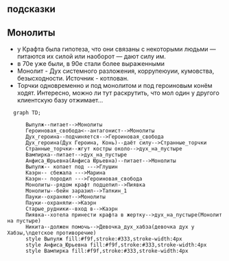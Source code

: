 ## подсказки

## Монолиты

* у Крафта была гипотеза, что они связаны с некоторыми людьми — питаются их силой или наоборот — дают силу им.
* в 70е уже были, в 90е стали более выраженными
* Монолит - Дух системного разложения, коррупеюуии, кумовства, безысходности. Источник - котлован.
* Торчки одновременно и под монолитом и под героиновым конём ходят. Интересно, можно ли тут раскрутить, что мол один у другого клиентскую базу отжимает...


```mermaid
  graph TD;

      Выпулж--питает-->Монолиты
      Героиновая_свобода<--антагонист-->Монолиты
      Дух_героина--подчиняется-->Героиновая_свобода
      Дух_героина(Дух Героина, Конь)--даёт силу-->Странные_торчки
      Странные_торчки--жгут костры около-->дух_на_пустыре
      Вампирка--питает-->дух_на_пустыре
      Анфиса_Юрьевна(Анфиса Юрьевна)--питает-->Монолиты
      Выпулж-- копает под --->Глушин
      Каэрн-- сбежала --->Марина
      Каэрн-- породил --->Героиновая_свобода
      Монолиты--рядом крафт подцепил-->Пиявка
      Монолиты--бейн заразил-->Тапкин_1
      Пауки--охраняют-->Монолиты
      Пауки--охраняли-->Каэрн
      Старые_рудники--вход в-->Каэрн
      Пиявка--хотела принести крафта в жертку-->дух_на_пустыре(Монолит на пустыре)
      Никита--должен помочь-->Девочка_дух_хабза(девочка дух у Хабзы,\nдетское противоречие)
      style Выпулж fill:#f9f,stroke:#333,stroke-width:4px
      style Анфиса_Юрьевна fill:#f9f,stroke:#333,stroke-width:4px
      style Вампирка fill:#f9f,stroke:#333,stroke-width:4px
      
```
